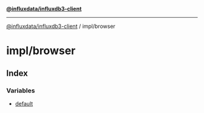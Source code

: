 [**@influxdata/influxdb3-client**](../../index.md)

***

[@influxdata/influxdb3-client](../../modules.md) / impl/browser

# impl/browser

## Index

### Variables

- [default](variables/default.md)
